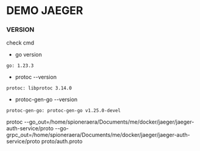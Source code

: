 # DEMO JAEGER

### VERSION
check cmd

- go version

``go: 1.23.3``

- protoc --version

``protoc: libprotoc 3.14.0``

- protoc-gen-go --version


``protoc-gen-go: protoc-gen-go v1.25.0-devel ``


protoc --go_out=/home/spioneraera/Documents/me/docker/jaeger/jaeger-auth-service/proto     --go-grpc_out=/home/spioneraera/Documents/me/docker/jaeger/jaeger-auth-service/proto     proto/auth.proto